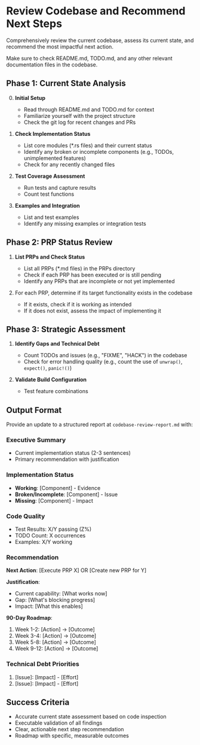 # Review Codebase and Recommend Next Steps

Comprehensively review the current codebase, assess its current state, and recommend the most impactful next action.

Make sure to check README.md, TODO.md, and any other relevant documentation files in the codebase.

## Phase 1: Current State Analysis

0. **Initial Setup**
   - Read through README.md and TODO.md for context
   - Familiarize yourself with the project structure
   - Check the git log for recent changes and PRs

1. **Check Implementation Status**
   - List core modules (*.rs files) and their current status
   - Identify any broken or incomplete components (e.g., TODOs, unimplemented features)
   - Check for any recently changed files

2. **Test Coverage Assessment**
   - Run tests and capture results
   - Count test functions

3. **Examples and Integration**
   - List and test examples
   - Identify any missing examples or integration tests

## Phase 2: PRP Status Review

1. **List PRPs and Check Status**
   - List all PRPs (*.md files) in the PRPs directory
   - Check if each PRP has been executed or is still pending
   - Identify any PRPs that are incomplete or not yet implemented

2. For each PRP, determine if its target functionality exists in the codebase
   - If it exists, check if it is working as intended
   - If it does not exist, assess the impact of implementing it

## Phase 3: Strategic Assessment

1. **Identify Gaps and Technical Debt**
   - Count TODOs and issues (e.g., "FIXME", "HACK") in the codebase
   - Check for error handling quality (e.g., count the use of `unwrap()`, `expect()`, `panic!()`)

2. **Validate Build Configuration**
   - Test feature combinations

## Output Format

Provide an update to a structured report at `codebase-review-report.md` with:

### Executive Summary
- Current implementation status (2-3 sentences)
- Primary recommendation with justification

### Implementation Status
- **Working**: [Component] - Evidence
- **Broken/Incomplete**: [Component] - Issue
- **Missing**: [Component] - Impact

### Code Quality
- Test Results: X/Y passing (Z%)
- TODO Count: X occurrences
- Examples: X/Y working

### Recommendation

**Next Action**: [Execute PRP X] OR [Create new PRP for Y]

**Justification**:
- Current capability: [What works now]
- Gap: [What's blocking progress]
- Impact: [What this enables]

**90-Day Roadmap**:
1. Week 1-2: [Action] → [Outcome]
2. Week 3-4: [Action] → [Outcome]
3. Week 5-8: [Action] → [Outcome]
4. Week 9-12: [Action] → [Outcome]

### Technical Debt Priorities
1. [Issue]: [Impact] - [Effort]
2. [Issue]: [Impact] - [Effort]

## Success Criteria
- Accurate current state assessment based on code inspection
- Executable validation of all findings
- Clear, actionable next step recommendation
- Roadmap with specific, measurable outcomes
